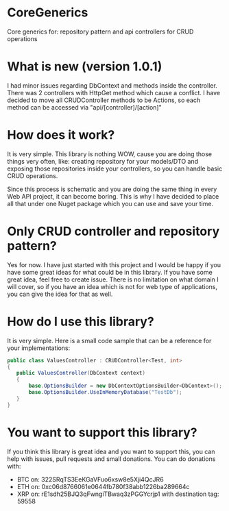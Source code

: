 # CoreGenerics
Core generics for: repository pattern and api controllers for CRUD operations

# What is new (version 1.0.1)
I had minor issues regarding DbContext and methods inside the controller. There was 2 controllers with HttpGet method which cause a
conflict. I have decided to move all CRUDController methods to be Actions, so each method can be accessed via "api/[controller]/[action]"

# How does it work?
It is very simple. This library is nothing WOW, cause you are doing those things very often, like: creating repository for your models/DTO
and exposing those repositories inside your controllers, so you can handle basic CRUD operations.

Since this process is schematic and you are doing the same thing in every Web API project, it can become boring. This is why I have
decided to place all that under one Nuget package which you can use and save your time.

# Only CRUD controller and repository pattern?
Yes for now. I have just started with this project and I would be happy if you have some great ideas for what could be in this library.
If you have some great idea, feel free to create issue.
There is no limitation on what domain I will cover, so if you have an idea which is not for web type of applications, you can give the idea
for that as well.

# How do I use this library?
It is very simple. Here is a small code sample that can be a reference for your implementations:

```cs
public class ValuesController : CRUDController<Test, int>
{
   public ValuesController(DbContext context)
   {
       base.OptionsBuilder = new DbContextOptionsBuilder<DbContext>();
       base.OptionsBuilder.UseInMemoryDatabase("TestDb");
   }
}
```

# You want to support this library?
If you think this library is great idea and you want to support this, you can help with issues, pull requests and small donations.
You can do donations with:
  - BTC on: 322SRqTS3EeKGaVFuo6xsw8e5Xji4QcJR6
  - ETH on: 0xc06d8766061e0644fb780f38abb1226ba289664c
  - XRP on: rE1sdh25BJQ3qFwngiTBwaq3zPGGYcrjp1 with destination tag: 59558

